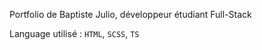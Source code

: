 Portfolio de Baptiste Julio, développeur étudiant Full-Stack

Language utilisé : ```HTML```, ```SCSS```, ```TS```